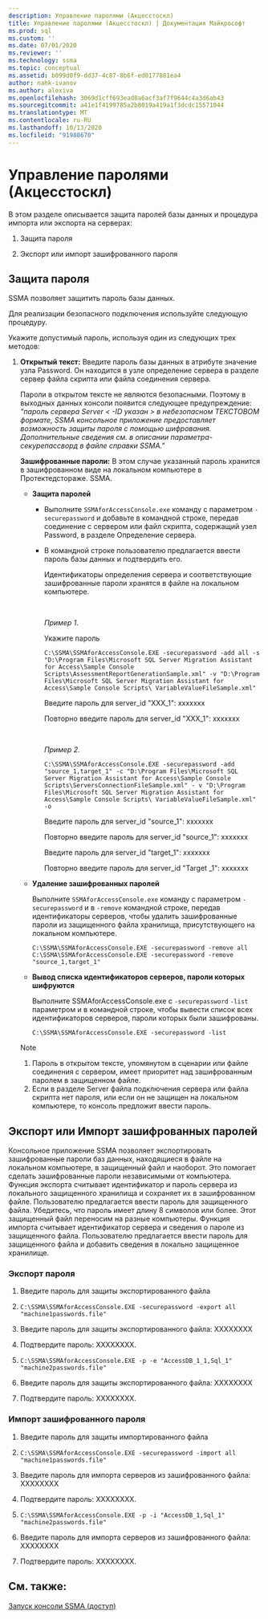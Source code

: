 ```yaml
---
description: Управление паролями (Акцесстоскл)
title: Управление паролями (Акцесстоскл) | Документация Майкрософт
ms.prod: sql
ms.custom: ''
ms.date: 07/01/2020
ms.reviewer: ''
ms.technology: ssma
ms.topic: conceptual
ms.assetid: b099d0f9-dd37-4c87-8b6f-ed0177881ea4
author: nahk-ivanov
ms.author: alexiva
ms.openlocfilehash: 3069d1cff693ead8a6acf3af7f9644c4a3d6ab43
ms.sourcegitcommit: a41e1f4199785a2b8019a419a1f3dcdc15571044
ms.translationtype: MT
ms.contentlocale: ru-RU
ms.lasthandoff: 10/13/2020
ms.locfileid: "91988670"
---
```

# <a name="managing-passwords-accesstosql"></a>Управление паролями (Акцесстоскл)
В этом разделе описывается защита паролей базы данных и процедура импорта или экспорта на серверах:  
  
1.  Защита пароля  
  
2.  Экспорт или импорт зашифрованного пароля  
  
## <a name="securing-password"></a>Защита пароля  
SSMA позволяет защитить пароль базы данных.  
  
Для реализации безопасного подключения используйте следующую процедуру.  
  
Укажите допустимый пароль, используя один из следующих трех методов:  
  
1.  **Открытый текст:** Введите пароль базы данных в атрибуте значение узла Password. Он находится в узле определение сервера в разделе сервер файла скрипта или файла соединения сервера.  
  
    Пароли в открытом тексте не являются безопасными. Поэтому в выходных данных консоли появится следующее предупреждение: *"пароль сервера Server &lt; -ID указан &gt; в небезопасном ТЕКСТОВОМ формате, SSMA консольное приложение предоставляет возможность защиты пароля с помощью шифрования. Дополнительные сведения см. в описании параметра-секурепассворд в файле справки SSMA."*  
  
    **Зашифрованные пароли:** В этом случае указанный пароль хранится в зашифрованном виде на локальном компьютере в Протектедстораже. SSMA.  
  
    -   **Защита паролей**  
  
        -   Выполните `SSMAforAccessConsole.exe` команду с параметром `-securepassword` и добавьте в командной строке, передав соединение с сервером или файл скрипта, содержащий узел Password, в разделе Определение сервера.  
  
        -   В командной строке пользователю предлагается ввести пароль базы данных и подтвердить его.  
  
            Идентификаторы определения сервера и соответствующие зашифрованные пароли хранятся в файле на локальном компьютере.  

            &nbsp;

            _Пример 1_.
            
            Укажите пароль

            ```console
            C:\SSMA\SSMAforAccessConsole.EXE -securepassword -add all -s "D:\Program Files\Microsoft SQL Server Migration Assistant for Access\Sample Console Scripts\AssessmentReportGenerationSample.xml" -v "D:\Program Files\Microsoft SQL Server Migration Assistant for Access\Sample Console Scripts\ VariableValueFileSample.xml"
            ```

            Введите пароль для server_id "XXX_1": xxxxxxx
                
            Повторно введите пароль для server_id "XXX_1": xxxxxxx  

            &nbsp;

            _Пример 2._

            ```console
            C:\SSMA\SSMAforAccessConsole.EXE -securepassword -add "source_1,target_1" -c "D:\Program Files\Microsoft SQL Server Migration Assistant for Access\Sample Console Scripts\ServersConnectionFileSample.xml" - v "D:\Program Files\Microsoft SQL Server Migration Assistant for Access\Sample Console Scripts\ VariableValueFileSample.xml" -o
            ```

            Введите пароль для server_id "source_1": xxxxxxx
                
            Повторно введите пароль для server_id "source_1": xxxxxxx
                
            Введите пароль для server_id "target_1": xxxxxxx
                
            Повторно введите пароль для server_id "Target _1": xxxxxxx  
  
    -   **Удаление зашифрованных паролей**  
  
        Выполните `SSMAforAccessConsole.exe` команду с параметром `-securepassword` и в `-remove` командной строке, передав идентификаторы серверов, чтобы удалить зашифрованные пароли из защищенного файла хранилища, присутствующего на локальном компьютере.  

        ```console
        C:\SSMA\SSMAforAccessConsole.EXE -securepassword -remove all
        C:\SSMA\SSMAforAccessConsole.EXE -securepassword -remove "source_1,target_1"
        ```
  
    -   **Вывод списка идентификаторов серверов, пароли которых шифруются**  
  
        Выполните SSMAforAccessConsole.exe с `-securepassword` `-list` параметром и в командной строке, чтобы вывести список всех идентификаторов серверов, пароли которых были зашифрованы.  

        ```console
        C:\SSMA\SSMAforAccessConsole.EXE -securepassword -list
        ```
  
    > [!NOTE]  
    > 1.  Пароль в открытом тексте, упомянутом в сценарии или файле соединения с сервером, имеет приоритет над зашифрованным паролем в защищенном файле.  
    > 2.  Если в разделе Server файла подключения сервера или файла скрипта нет пароля, или если он не защищен на локальном компьютере, то консоль предложит ввести пароль.  
  
## <a name="exporting-or-importing-encrypted-passwords"></a>Экспорт или Импорт зашифрованных паролей  
Консольное приложение SSMA позволяет экспортировать зашифрованные пароли баз данных, находящиеся в файле на локальном компьютере, в защищенный файл и наоборот. Это помогает сделать зашифрованные пароли независимыми от компьютера. Функция экспорта считывает идентификатор и пароль сервера из локального защищенного хранилища и сохраняет их в зашифрованном файле. Пользователю предлагается ввести пароль для защищенного файла. Убедитесь, что пароль имеет длину 8 символов или более. Этот защищенный файл переносим на разные компьютеры. Функция импорта считывает идентификатор сервера и сведения о пароле из защищенного файла. Пользователю предлагается ввести пароль для защищенного файла и добавить сведения в локально защищенное хранилище.  

### <a name="export-password"></a>Экспорт пароля

1. Введите пароль для защиты экспортированного файла

2. `C:\SSMA\SSMAforAccessConsole.EXE -securepassword -export all "machine1passwords.file"`

3. Введите пароль для защиты экспортированного файла: XXXXXXXX

4. Подтвердите пароль: XXXXXXXX.

5. `C:\SSMA\SSMAforAccessConsole.EXE -p -e "AccessDB_1_1,Sql_1" "machine2passwords.file"`

6. Введите пароль для защиты экспортированного файла: XXXXXXXX

7. Подтвердите пароль: XXXXXXXX.  

### <a name="import-an-encrypted-password"></a>Импорт зашифрованного пароля

1. Введите пароль для защиты импортированного файла

2. `C:\SSMA\SSMAforAccessConsole.EXE -securepassword -import all "machine1passwords.file"`

3. Введите пароль для импорта серверов из зашифрованного файла: XXXXXXXX

4. Подтвердите пароль: XXXXXXXX.

5. `C:\SSMA\SSMAforAccessConsole.EXE -p -i "AccessDB_1,Sql_1" "machine2passwords.file"`

6. Введите пароль для импорта серверов из зашифрованного файла: XXXXXXXX

7. Подтвердите пароль: XXXXXXXX.  

## <a name="see-also"></a>См. также:  
[Запуск консоли SSMA (доступ)](./executing-the-ssma-console-accesstosql.md)  
